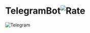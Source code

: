 # TelegramBot![Rate](https://user-images.githubusercontent.com/76394500/192112384-a58e6372-8f9b-4604-ac04-a5114177d641.png)
![Telegram](https://user-images.githubusercontent.com/76394500/192112559-b49ad9e6-5994-4da9-91d7-30906c5684c2.png)
